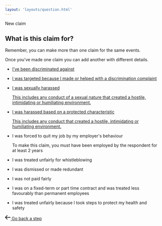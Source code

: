 ```yaml
---
layout: 'layouts/question.html'
---
```


<section class="Card">
<div class="Card-segment">
  <div class="u-fs--1 u-case--upper u-margin-b-e--lg">
    New claim
  </div>
  <h1 class="Card-heading">What is this claim for?</h1>
  <div class="Card-lede">
    <p>
      Remember, you can make more than one claim for the same
      events.
    </p>
    <p>
      Once you’ve made one claim you can add another with different
      details.
    </p>
  </div>
  <ul class="LinkList" role="list">
    <li>
      <a href="{{ '/discrimination/' | url }}" class="LinkBlock">
        <p>I’ve been discriminated against</p>
      </a>
    </li>
    <li>
      <a href="{{ '/discrimination/victimisation/' | url }}" class="LinkBlock">
        <p>
          I was targeted because I made or helped with a
          discrimination complaint
        </p>
      </a>
    </li>
    <li>
      <a
        href="{{ '/discrimination/sexual-harassment/' | url }}"
        class="LinkBlock"
      >
        <p>I was sexually harassed</p>
        <p class="HelpText">
          This includes any conduct of a sexual nature that created
          a hostile, intimidating or humiliating environment.
        </p>
      </a>
    </li>
    <li>
      <a href="{{ '/discrimination/harasssment/' | url }}" class="LinkBlock">
        <p>I was harassed based on a protected characteristic</p>
        <p class="HelpText">
          This includes any conduct that created a hostile,
          intimidating or humiliating environment.
        </p>
      </a>
    </li>
    <li>
      <a class="LinkBlock">
        <p>
          I was forced to quit my job by my employer's behaviour
        </p>
        <p class="WarningText">
          To make this claim, you must have been employed by the
          respondent for at least 2 years
        </p>
      </a>
    </li>
    <li>
      <a class="LinkBlock">
        <p>I was treated unfairly for whistleblowing</p>
      </a>
    </li>
    <li>
      <a class="LinkBlock">
        <p>I was dismissed or made redundant</p>
      </a>
    </li>
    <li>
      <a class="LinkBlock">
        <p>I was not paid fairly</p>
      </a>
    </li>
    <li>
      <a class="LinkBlock">
        <p>
          I was on a fixed-term or part time contract and was
          treated less favourably than permanent employees
        </p>
      </a>
    </li>
    <li>
      <a class="LinkBlock">
        <p>
          I was treated unfairly because I took steps to protect my
          health and safety
        </p>
      </a>
    </li>
  </ul>
</div>
<div class="Card-segment">
  <div class="ButtonGroup">
    <a href="/index.html" class="Button Button--ghost">
      <svg
        class="Icon"
        fill="none"
        xmlns="http://www.w3.org/2000/svg"
        viewBox="0 0 18 18"
        height="18"
        width="18"
      >
        <path
          d="M17 9H1m0 0 6-6M1 9l6 6"
          stroke="currentColor"
          stroke-linecap="round"
          stroke-linejoin="round"
          stroke-width="2"
        />
      </svg>
      <span class="Button-label"> Go back a step </span>
    </a>
  </div>
</div>
</section>
